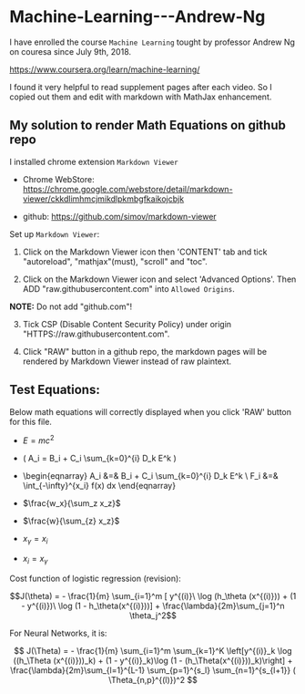 # Machine-Learning---Andrew-Ng

I have enrolled the course `Machine Learning` tought by professor Andrew Ng on couresa since July 9th, 2018. 

https://www.coursera.org/learn/machine-learning/

I found it very helpful to read supplement pages after each video. So I copied out them and edit with markdown with MathJax enhancement. 


## My solution to render Math Equations on github repo

I installed chrome extension `Markdown Viewer` 

- Chrome WebStore: 
    https://chrome.google.com/webstore/detail/markdown-viewer/ckkdlimhmcjmikdlpkmbgfkaikojcbjk

- github: 
    https://github.com/simov/markdown-viewer

Set up `Markdown Viewer`: 

1. Click on the Markdown Viewer icon then 'CONTENT' tab and tick "autoreload", "mathjax"(must), "scroll" and "toc". 

2. Click on the Markdown Viewer icon and select 'Advanced Options'. Then ADD "raw.githubusercontent.com" into `Allowed Origins`. 

**NOTE:** Do not add "github.com"! 

3. Tick CSP (Disable Content Security Policy) under origin "HTTPS://raw.githubusercontent.com". 

4. Click "RAW" button in a github repo, the markdown pages will be rendered by Markdown Viewer instead of raw plaintext. 

## Test Equations: 

Below math equations will correctly displayed when you click 'RAW' button for this file. 

- $E = mc^2$

- \( A_i = B_i + C_i \sum_{k=0}^{i} D_k E^k \)

- \begin{eqnarray}
  A_i &=& B_i + C_i \sum_{k=0}^{i} D_k E^k \\
  F_i &=& \int_{-\infty}^{x_i} f(x) dx
\end{eqnarray}

- $\frac{w_x}{\sum_z x_z}$
- $\frac{w}{\sum_{z} x_z}$
- $x_\gamma = x_i$
- $x_i = x_\gamma$

Cost function of logistic regression (revision):

$$J(\theta) = - \frac{1}{m} \sum_{i=1}^m [ y^{(i)}\ \log (h_\theta (x^{(i)})) + (1 - y^{(i)})\ \log (1 - h_\theta(x^{(i)}))] + \frac{\lambda}{2m}\sum_{j=1}^n \theta_j^2$$

For Neural Networks, it is:

$$
J(\Theta) = - \frac{1}{m} \sum_{i=1}^m \sum_{k=1}^K \left[y^{(i)}_k \log ((h_\Theta (x^{(i)}))_k) + (1 - y^{(i)}_k)\log (1 - (h_\Theta(x^{(i)}))_k)\right] + \frac{\lambda}{2m}\sum_{l=1}^{L-1} \sum_{p=1}^{s_l} \sum_{n=1}^{s_{l+1}} ( \Theta_{n,p}^{(l)})^2
$$
